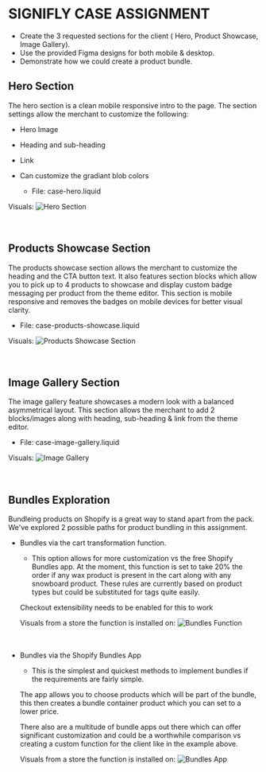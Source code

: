 # SIGNIFLY CASE ASSIGNMENT

- Create the 3 requested sections for the client ( Hero, Product Showcase, Image Gallery).
- Use the provided Figma designs for both mobile & desktop.
- Demonstrate how we could create a product bundle.

## Hero Section

The hero section is a clean mobile responsive intro to the page. The section settings allow the merchant to customize the following:

- Hero Image
- Heading and sub-heading
- Link
- Can customize the gradiant blob colors

  - File: case-hero.liquid

Visuals:
![Hero Section](https://github.com/MrRobotical/shopify-theme-sandbox/blob/main/assets/readme-hero-section.png)
<br><br><br>

## Products Showcase Section

The products showcase section allows the merchant to customize the heading and the CTA button text. It also features section blocks which allow you to pick up to 4 products to showcase and display custom badge messaging per product from the theme editor. This section is mobile responsive and removes the badges on mobile devices for better visual clarity.

- File: case-products-showcase.liquid

Visuals:
![Products Showcase Section](https://github.com/MrRobotical/shopify-theme-sandbox/blob/main/assets/readme-products.png)
<br><br><br>

## Image Gallery Section

The image gallery feature showcases a modern look with a balanced asymmetrical layout. This section allows the merchant to add 2 blocks/images along with heading, sub-heading & link from the theme editor.

- File: case-image-gallery.liquid

Visuals:
![Image Gallery](https://github.com/MrRobotical/shopify-theme-sandbox/blob/main/assets/readme-images.png)
<br><br><br>

## Bundles Exploration

Bundleing products on Shopify is a great way to stand apart from the pack.
We've explored 2 possible paths for product bundling in this assignment.

- Bundles via the cart transformation function.

  - This option allows for more customization vs the free Shopify Bundles app. At the moment, this function is set to take 20% the order if any wax product is present in the cart along with any snowboard product. These rules are currently based on product types but could be substituted for tags quite easily.

  Checkout extensibility needs to be enabled for this to work

  Visuals from a store the function is installed on:
  ![Bundles Function](https://github.com/MrRobotical/shopify-theme-sandbox/blob/main/assets/readme-bundle-function.png)
  <br><br><br>

- Bundles via the Shopify Bundles App

  - This is the simplest and quickest methods to implement bundles if the requirements are fairly simple.

  The app allows you to choose products which will be part of the bundle, this then creates a bundle container product which you can set to a lower price.

  There also are a multitude of bundle apps out there which can offer significant customization and could be a worthwhile comparison vs creating a custom function for the client like in the example above.

  Visuals from a store the function is installed on:
  ![Bundles App](https://github.com/MrRobotical/shopify-theme-sandbox/blob/main/assets/readme-bundle-native.png)
  <br><br><br>
